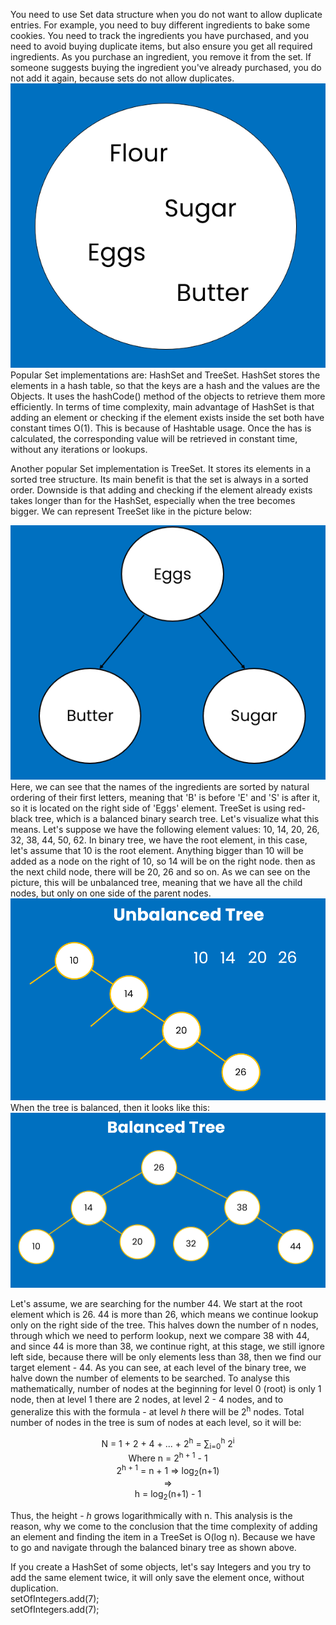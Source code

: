 You need to use Set data structure when you do not
want to allow duplicate entries. For example, you need
to buy different ingredients to bake some cookies.
You need to track the ingredients you have purchased, and
you need to avoid buying duplicate items, but also ensure you
get all required ingredients. As you purchase an ingredient, 
you remove it from the set. If someone suggests buying the
ingredient you've already purchased, you do not
add it again, because sets do not allow duplicates.
![img.png](set-example.png)
Popular Set implementations are: HashSet and TreeSet.
HashSet stores the elements in a hash table, so that
the keys are a hash and the values are the Objects. It
uses the hashCode() method of the objects to retrieve them
more efficiently.
In terms of time complexity, main advantage of HashSet is
that adding an element or checking if the element exists
inside the set both have constant times O(1). This is
because of Hashtable usage. Once the has is calculated,
the corresponding value will be retrieved in constant time,
without any iterations or lookups.

Another popular Set implementation is TreeSet. It stores 
its elements in a sorted tree structure. Its main benefit
is that the set is always in a sorted order. Downside
is that adding and checking if the element already exists
takes longer than for the HashSet, especially when the tree
becomes bigger. We can represent TreeSet like in the picture
below:

![img.png](img.png)
Here, we can see that the names of the ingredients are sorted
by natural ordering of their first letters, meaning that
'B' is before 'E' and 'S' is after it, so it is located
on the right side of 'Eggs' element.
TreeSet is using red-black tree, which is a balanced
binary search tree. Let's visualize what this means. 
Let's suppose we have the following element values:
10, 14, 20, 26, 32, 38, 44, 50, 62. In binary tree,
we have the root element, in this case, let's assume that
10 is the root element. Anything bigger than 10 will be
added as a node on the right of 10, so 14 will be on the right node.
then as the next child node, there will be 20, 26 and so on.
As we can see on the picture, this will be unbalanced tree,
meaning that we have all the child nodes, but only on one 
side of the parent nodes.
![img_1.png](img_1.png)
When the tree is balanced, then it looks like this:
![img_2.png](img_2.png)

Let's assume, we are searching for the number 44. We start at the
root element which is 26. 44 is more than 26, which means
we continue lookup only on the right side of the tree. This
halves down the number of n nodes, through which we need to
perform lookup, next we compare 38 with 44, and since 44 is more 
than 38, we continue right, at this stage, we still ignore
left side, because there will be only elements less than 38,
then we find our target element - 44. As you can see,
at each level of the binary tree, we halve down the number
of elements to be searched. To analyse this mathematically,
number of nodes at the beginning for level 0 (root) is only
1 node, then at level 1 there are 2 nodes, at level 2 - 4 nodes,
and to generalize this with the formula - at level
_h_ there will be 2<sup>h</sup> nodes.
Total number of nodes in the tree is sum of nodes at
each level, so it will be:
<div style="text-align: center;">N = 1 + 2 + 4 + ... + 2<sup>h</sup> = &#8721;<sub>i=0</sub><sup>h</sup> 2<sup>i</sup>
<br/> 
    <div style="text-align: center;">Where n = 2<sup>h + 1</sup> - 1 
<br/>
2<sup>h + 1</sup> = n + 1 => log<sub>2</sub>(n+1) <br/>
=> <br/>
h = log<sub>2</sub>(n+1) - 1
</div>
</div>

Thus, the height - _h_ grows logarithmically with n. 
This analysis is the reason, why
we come to the conclusion that the time complexity of adding an element and finding the item
in a TreeSet is O(log n). Because we have to go and navigate through
the balanced binary tree as shown above.

If you create a HashSet of some objects, let's say
Integers and you try to add the same element twice, it
will only save the element once, without duplication.
<br/>
setOfIntegers.add(7); <br/>
setOfIntegers.add(7);
